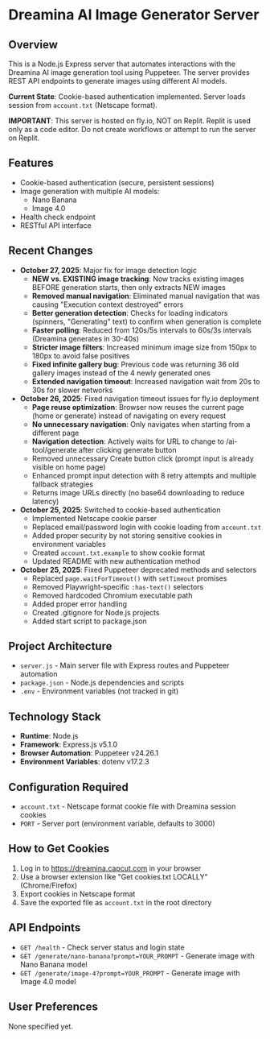 # Dreamina AI Image Generator Server

## Overview
This is a Node.js Express server that automates interactions with the Dreamina AI image generation tool using Puppeteer. The server provides REST API endpoints to generate images using different AI models.

**Current State**: Cookie-based authentication implemented. Server loads session from `account.txt` (Netscape format). 

**IMPORTANT**: This server is hosted on fly.io, NOT on Replit. Replit is used only as a code editor. Do not create workflows or attempt to run the server on Replit.

## Features
- Cookie-based authentication (secure, persistent sessions)
- Image generation with multiple AI models:
  - Nano Banana
  - Image 4.0
- Health check endpoint
- RESTful API interface

## Recent Changes
- **October 27, 2025**: Major fix for image detection logic
  - **NEW vs. EXISTING image tracking**: Now tracks existing images BEFORE generation starts, then only extracts NEW images
  - **Removed manual navigation**: Eliminated manual navigation that was causing "Execution context destroyed" errors
  - **Better generation detection**: Checks for loading indicators (spinners, "Generating" text) to confirm when generation is complete
  - **Faster polling**: Reduced from 120s/5s intervals to 60s/3s intervals (Dreamina generates in 30-40s)
  - **Stricter image filters**: Increased minimum image size from 150px to 180px to avoid false positives
  - **Fixed infinite gallery bug**: Previous code was returning 36 old gallery images instead of the 4 newly generated ones
  - **Extended navigation timeout**: Increased navigation wait from 20s to 30s for slower networks
- **October 26, 2025**: Fixed navigation timeout issues for fly.io deployment
  - **Page reuse optimization**: Browser now reuses the current page (home or generate) instead of navigating on every request
  - **No unnecessary navigation**: Only navigates when starting from a different page
  - **Navigation detection**: Actively waits for URL to change to /ai-tool/generate after clicking generate button
  - Removed unnecessary Create button click (prompt input is already visible on home page)
  - Enhanced prompt input detection with 8 retry attempts and multiple fallback strategies
  - Returns image URLs directly (no base64 downloading to reduce latency)
- **October 25, 2025**: Switched to cookie-based authentication
  - Implemented Netscape cookie parser
  - Replaced email/password login with cookie loading from `account.txt`
  - Added proper security by not storing sensitive cookies in environment variables
  - Created `account.txt.example` to show cookie format
  - Updated README with new authentication method
- **October 25, 2025**: Fixed Puppeteer deprecated methods and selectors
  - Replaced `page.waitForTimeout()` with `setTimeout` promises
  - Removed Playwright-specific `:has-text()` selectors
  - Removed hardcoded Chromium executable path
  - Added proper error handling
  - Created .gitignore for Node.js projects
  - Added start script to package.json

## Project Architecture
- `server.js` - Main server file with Express routes and Puppeteer automation
- `package.json` - Node.js dependencies and scripts
- `.env` - Environment variables (not tracked in git)

## Technology Stack
- **Runtime**: Node.js
- **Framework**: Express.js v5.1.0
- **Browser Automation**: Puppeteer v24.26.1
- **Environment Variables**: dotenv v17.2.3

## Configuration Required
- `account.txt` - Netscape format cookie file with Dreamina session cookies
- `PORT` - Server port (environment variable, defaults to 3000)

## How to Get Cookies
1. Log in to https://dreamina.capcut.com in your browser
2. Use a browser extension like "Get cookies.txt LOCALLY" (Chrome/Firefox)
3. Export cookies in Netscape format
4. Save the exported file as `account.txt` in the root directory

## API Endpoints
- `GET /health` - Check server status and login state
- `GET /generate/nano-banana?prompt=YOUR_PROMPT` - Generate image with Nano Banana model
- `GET /generate/image-4?prompt=YOUR_PROMPT` - Generate image with Image 4.0 model

## User Preferences
None specified yet.
